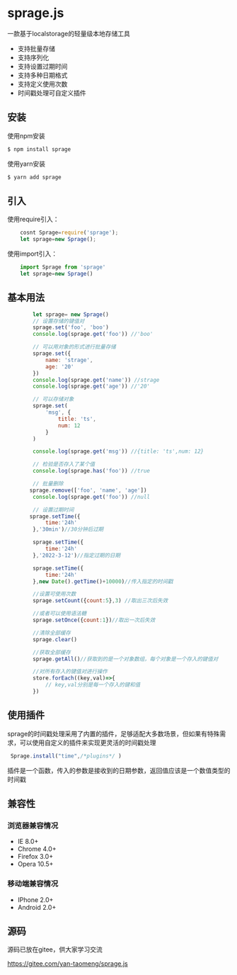 # sprage.js

一款基于localstorage的轻量级本地存储工具

* 支持批量存储
* 支持序列化
* 支持设置过期时间
* 支持多种日期格式
* 支持定义使用次数
* 时间戳处理可自定义插件

## 安装

使用npm安装
```bash
$ npm install sprage
```
使用yarn安装
```bash
$ yarn add sprage
```

## 引入

使用require引入：
``` js
    cosnt Sprage=require('sprage');
    let sprage=new Sprage();
```

使用import引入：
``` js
    import Sprage from 'sprage'
    let sprage=new Sprage()
```

## 基本用法


```js
        let sprage= new Sprage()
        // 设置存储的键值对
        sprage.set('foo', 'boo')
        console.log(sprage.get('foo')) //'boo'

        // 可以用对象的形式进行批量存储
        sprage.set({
            name: 'strage',
            age: '20'
        })
        console.log(sprage.get('name')) //strage
        console.log(sprage.get('age')) //'20'

        // 可以存储对象
        sprage.set(
            'msg', {
                title: 'ts',
                num: 12
            }
        )

        console.log(sprage.get('msg')) //{title: 'ts',num: 12}

        // 检验是否存入了某个值
        console.log(sprage.has('foo')) //true

        // 批量删除
       sprage.remove(['foo', 'name', 'age'])
        console.log(sprage.get('foo')) //null

        // 设置过期时间
       sprage.setTime({
            time:'24h'
        },'30min')//30分钟后过期

        sprage.setTime({
            time:'24h'
        },'2022-3-12')//指定过期的日期

        sprage.setTime({
            time:'24h'
        },new Date().getTime()+10000)//传入指定的时间戳

        //设置可使用次数
        sprage.setCount({count:5},3) //取出三次后失效

        //或者可以使用语法糖
        sprage.setOnce({count:1})//取出一次后失效

        //清除全部缓存
        sprage.clear()

        //获取全部缓存
        sprage.getAll()//获取到的是一个对象数组，每个对象是一个存入的键值对

        //对所有存入的键值对进行操作
        store.forEach((key,val)=>{
            // key,val分别是每一个存入的键和值
        })
```

## 使用插件

sprage的时间戳处理采用了内置的插件，足够适配大多数场景，但如果有特殊需求，可以使用自定义的插件来实现更灵活的时间戳处理

```js
 Sprage.install("time",/*plugins*/ )
```
插件是一个函数，传入的参数是接收到的日期参数，返回值应该是一个数值类型的时间戳

## 兼容性

### 浏览器兼容情况
* IE 8.0+
* Chrome 4.0+
* Firefox 3.0+
* Opera 10.5+

### 移动端兼容情况
* IPhone 2.0+
* Android 2.0+

## 源码

源码已放在gitee，供大家学习交流

https://gitee.com/yan-taomeng/sprage.js